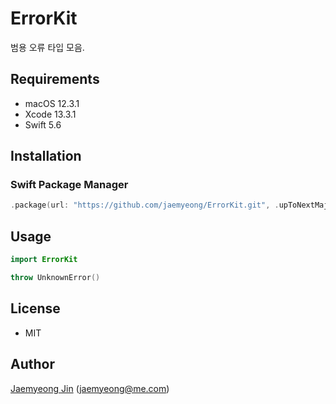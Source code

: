# ErrorKit

범용 오류 타입 모음.

## Requirements

- macOS 12.3.1
- Xcode 13.3.1
- Swift 5.6

## Installation

### Swift Package Manager

```swift
.package(url: "https://github.com/jaemyeong/ErrorKit.git", .upToNextMajor(from: "0.1.5"))
```

## Usage

```swift
import ErrorKit

throw UnknownError()
```

## License

- MIT

## Author

[Jaemyeong Jin](https://github.com/jaemyeong) ([jaemyeong@me.com](mailto:jaemyeong@me.com))
